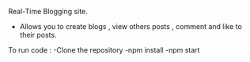 Real-Time Blogging site.

- Allows you to create blogs , view others posts , comment and like to their posts.

To run code : 
 -Clone the repository
 -npm install
 -npm start
